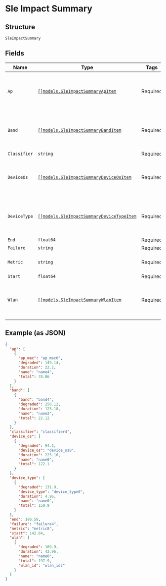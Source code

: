 
# Sle Impact Summary

## Structure

`SleImpactSummary`

## Fields

| Name | Type | Tags | Description |
|  --- | --- | --- | --- |
| `Ap` | [`[]models.SleImpactSummaryApItem`](../../doc/models/sle-impact-summary-ap-item.md) | Required | **Constraints**: *Minimum Items*: `1`, *Unique Items Required* |
| `Band` | [`[]models.SleImpactSummaryBandItem`](../../doc/models/sle-impact-summary-band-item.md) | Required | **Constraints**: *Minimum Items*: `1`, *Unique Items Required* |
| `Classifier` | `string` | Required | - |
| `DeviceOs` | [`[]models.SleImpactSummaryDeviceOsItem`](../../doc/models/sle-impact-summary-device-os-item.md) | Required | **Constraints**: *Minimum Items*: `1`, *Unique Items Required* |
| `DeviceType` | [`[]models.SleImpactSummaryDeviceTypeItem`](../../doc/models/sle-impact-summary-device-type-item.md) | Required | **Constraints**: *Minimum Items*: `1`, *Unique Items Required* |
| `End` | `float64` | Required | - |
| `Failure` | `string` | Required | - |
| `Metric` | `string` | Required | **Constraints**: *Minimum Length*: `1` |
| `Start` | `float64` | Required | - |
| `Wlan` | [`[]models.SleImpactSummaryWlanItem`](../../doc/models/sle-impact-summary-wlan-item.md) | Required | **Constraints**: *Minimum Items*: `1`, *Unique Items Required* |

## Example (as JSON)

```json
{
  "ap": [
    {
      "ap_mac": "ap_mac6",
      "degraded": 149.14,
      "duration": 22.2,
      "name": "name4",
      "total": 78.86
    }
  ],
  "band": [
    {
      "band": "band4",
      "degraded": 250.12,
      "duration": 123.18,
      "name": "name2",
      "total": 22.12
    }
  ],
  "classifier": "classifier4",
  "device_os": [
    {
      "degraded": 94.1,
      "device_os": "device_os0",
      "duration": 223.16,
      "name": "name0",
      "total": 122.1
    }
  ],
  "device_type": [
    {
      "degraded": 131.9,
      "device_type": "device_type0",
      "duration": 4.96,
      "name": "name0",
      "total": 159.9
    }
  ],
  "end": 186.58,
  "failure": "failure4",
  "metric": "metric8",
  "start": 142.64,
  "wlan": [
    {
      "degraded": 169.9,
      "duration": 42.96,
      "name": "name0",
      "total": 197.9,
      "wlan_id": "wlan_id2"
    }
  ]
}
```

